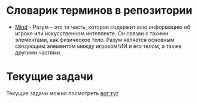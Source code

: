 # Словарик терминов в репозитории
- [Mind](https://codeberg.org/themanyfaceddemon/DM-Bot/src/branch/master/entity/mind.py) - Разум – это та часть, которая содержит всю информацию об игроке или искусственном интеллекте. Он связан с такими элементами, как физическое тело. Разум является основным связующим элементом между игроком/ИИ и его телом, а также другими частями.

# Текущие задачи
Текущие задачи можно посмотреть [вот тут](https://codeberg.org/themanyfaceddemon/DM-Bot/issues)
<!--
- [ ] characteristics manager<br>
Сделать полностью 
<br>

- [ ] characteristics data<br>
Сделать полностью 
<br>

- [ ] player manager<br>
Сделать полностью
<br>

- [ ] player data<br>
Сделать полностью 
<br>

- [ ] race manager
    - [ ] - Выбор таланта<br>
	- [ ] - Выбор национальности/элементаля<br>
<br>

- [x] race data
    - [x] - Таланты расы<br>
    - [x] - Влияние на статы<br>
    - [x] - Особенности расы<br>
    - [x] - Нужды расы (Не всем нужна еда или вода)<br>
<br>

- [ ] Item class data
	- [ ] Ай-ди<br>
	- [ ] Тип предмета (Одноразовый/многороазовый)<br>
	- [ ] Максимальный стак<br>
	- [ ] Текущий стак<br>
	- [ ] Прочность<br>
	- [ ] Имя<br>
	- [ ] Описание<br>
	- [ ] Теги для более удобной работы<br>
	- [ ] Наличие/отсутствие дополнительного эффекта после окончания основного эффекта<br>
	- [ ] Возможность использования лишь определенными классами/расами<br>
	- [ ] Ограничение на использование подряд одного и того же<br>
<br>

- [ ] body data
	- [ ] Орган<br>
	- [ ] Кровь<br>
	- [ ] Имя, описание<br>

- [ ] organ data
	- [ ] ID<br>
	- [ ] Эффективность<br>
	- [ ] Виды органов<br>
-->